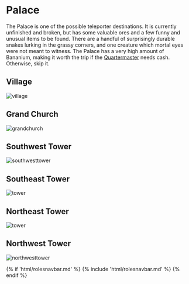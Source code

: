 # Palace
The Palace is one of the possible teleporter destinations. It is currently unfinished and broken, but has some valuable ores and a few funny and unusual items to be found. There are a handful of surprisingly durable snakes lurking in the grassy corners, and one creature which mortal eyes were not meant to witness. The Palace has a very high amount of Bananium, making it worth the trip if the [Quartermaster](Quartermaster.md) needs cash. Otherwise, skip it.



## Village

![village](village.png)

##  Grand Church

![grandchurch](grandchurch.PNG)

##  Southwest Tower

![southwesttower](southwesttower.PNG)

##  Southeast Tower

![tower](southeasttower.png)

## Northeast Tower

![tower](northeasttower.png)

##  Northwest Tower

 ![northwesttower](northwesttower.PNG)







{% if 'html/rolesnavbar.md' %}
    {% include 'html/rolesnavbar.md' %}
{% endif %}